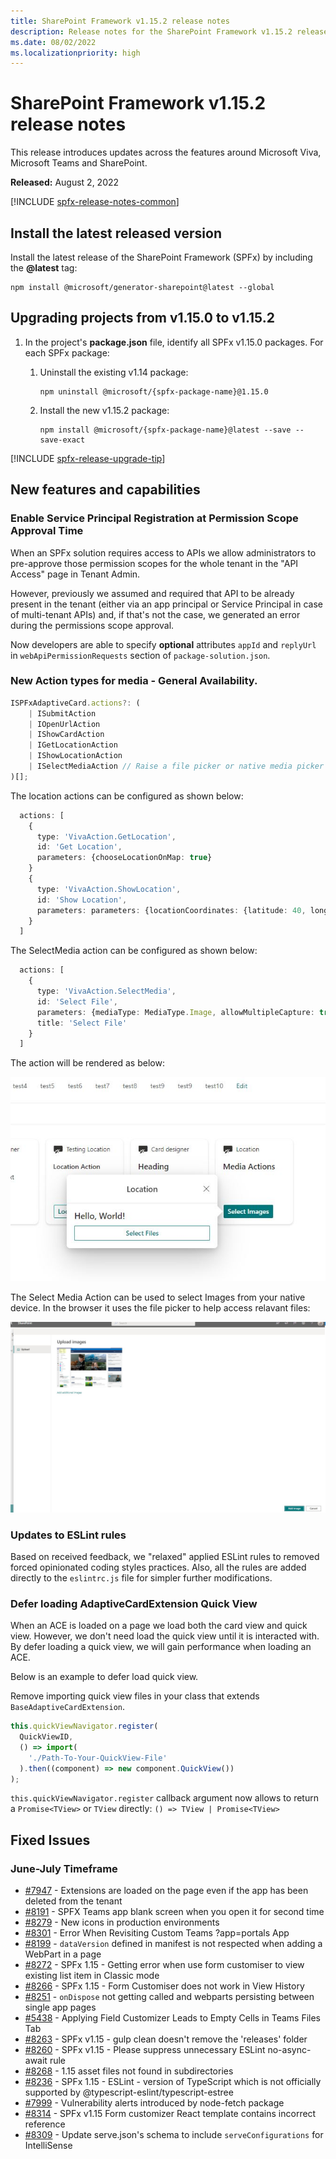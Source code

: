 ```yaml
---
title: SharePoint Framework v1.15.2 release notes
description: Release notes for the SharePoint Framework v1.15.2 release
ms.date: 08/02/2022
ms.localizationpriority: high
---
```

# SharePoint Framework v1.15.2 release notes

This release introduces updates across the features around Microsoft Viva, Microsoft Teams and SharePoint.

**Released:** August 2, 2022

[!INCLUDE [spfx-release-notes-common](../../includes/snippets/spfx-release-notes-common.md)]

## Install the latest released version

Install the latest release of the SharePoint Framework (SPFx) by including the **@latest** tag:

```console
npm install @microsoft/generator-sharepoint@latest --global
```

## Upgrading projects from v1.15.0 to v1.15.2

1. In the project's **package.json** file, identify all SPFx v1.15.0 packages. For each SPFx package:
    1. Uninstall the existing v1.14 package:

        ```console
        npm uninstall @microsoft/{spfx-package-name}@1.15.0
        ```

    2. Install the new v1.15.2 package:

        ```console
        npm install @microsoft/{spfx-package-name}@latest --save --save-exact
        ```

[!INCLUDE [spfx-release-upgrade-tip](../../includes/snippets/spfx-release-upgrade-tip.md)]

## New features and capabilities

### Enable Service Principal Registration at Permission Scope Approval Time
When an SPFx solution requires access to APIs we allow administrators to pre-approve those permission scopes for the whole tenant in the "API Access" page in Tenant Admin.

However, previously we assumed and required that API to be already present in the tenant (either via an app principal or Service Principal in case of multi-tenant APIs) and, if that's not the case, we generated an error during the permissions scope approval.

Now developers are able to specify **optional** attributes `appId` and `replyUrl` in `webApiPermissionRequests` section of `package-solution.json`.

### New Action types for media - General Availability.

```typescript
ISPFxAdaptiveCard.actions?: (
    | ISubmitAction
    | IOpenUrlAction
    | IShowCardAction
    | IGetLocationAction
    | IShowLocationAction
    | ISelectMediaAction // Raise a file picker or native media picker
)[];
```

The location actions can be configured as shown below:
```typescript
  actions: [
    {
      type: 'VivaAction.GetLocation',
      id: 'Get Location',
      parameters: {chooseLocationOnMap: true}
    }
    {
      type: 'VivaAction.ShowLocation',
      id: 'Show Location',
      parameters: parameters: {locationCoordinates: {latitude: 40, longitude: 40}}
    }
  ]
```

The SelectMedia action can be configured as shown below:
```typescript
  actions: [
    {
      type: 'VivaAction.SelectMedia',
      id: 'Select File',
      parameters: {mediaType: MediaType.Image, allowMultipleCapture: true, maxSizePerFile : 200000, supportedFileFormats: ['jpg']},
      title: 'Select File'
    }
  ]
```

The action will be rendered as below:


![Concepts](../images/release-notes/114/file-action.jpg)

The Select Media Action can be used to select Images from your native device. In the browser it uses the file picker to help access relavant files:

![Concepts](../images/release-notes/114/media-panel.jpg)


### Updates to ESLint rules
Based on received feedback, we "relaxed" applied ESLint rules to removed forced opinionated coding styles practices.
Also, all the rules are added directly to the `eslintrc.js` file for simpler further modifications.

### Defer loading AdaptiveCardExtension Quick View
When an ACE is loaded on a page we load both the card view and quick view. However, we don't need load the quick view until it is interacted with.
By defer loading a quick view, we will gain performance when loading an ACE.

Below is an example to defer load quick view.

Remove importing quick view files in your class that extends `BaseAdaptiveCardExtension`.

```typescript
this.quickViewNavigator.register(
  QuickViewID,
  () => import(
    './Path-To-Your-QuickView-File'
  ).then((component) => new component.QuickView())
);
```
`this.quickViewNavigator.register` callback argument now allows to return a `Promise<TView>` or `TView` directly: `() => TView | Promise<TView>`

## Fixed Issues

### June-July Timeframe

- [#7947](https://github.com/SharePoint/sp-dev-docs/issues/7947) - Extensions are loaded on the page even if the app has been deleted from the tenant
- [#8191](https://github.com/SharePoint/sp-dev-docs/issues/8191) - SPFX Teams app blank screen when you open it for second time
- [#8279](https://github.com/SharePoint/sp-dev-docs/issues/8279) - New icons in production environments
- [#8301](https://github.com/SharePoint/sp-dev-docs/issues/8301) - Error When Revisiting Custom Teams ?app=portals App
- [#8199](https://github.com/SharePoint/sp-dev-docs/issues/8199) - `dataVersion` defined in manifest is not respected when adding a WebPart in a page
- [#8272](https://github.com/SharePoint/sp-dev-docs/issues/8272) - SPFx 1.15 - Getting error when use form customiser to view existing list item in Classic mode
- [#8266](https://github.com/SharePoint/sp-dev-docs/issues/8266) - SPFx 1.15 - Form Customiser does not work in View History
- [#8251](https://github.com/SharePoint/sp-dev-docs/issues/8251) - `onDispose` not getting called and webparts persisting between single app pages
- [#5438](https://github.com/SharePoint/sp-dev-docs/issues/5438) - Applying Field Customizer Leads to Empty Cells in Teams Files Tab
- [#8263](https://github.com/SharePoint/sp-dev-docs/issues/8263) - SPFx v1.15 - gulp clean doesn't remove the 'releases' folder
- [#8260](https://github.com/SharePoint/sp-dev-docs/issues/8260) - SPFx v1.15 - Please suppress unnecessary ESLint no-async-await rule
- [#8268](https://github.com/SharePoint/sp-dev-docs/issues/8268) - 1.15 asset files not found in subdirectories
- [#8236](https://github.com/SharePoint/sp-dev-docs/issues/8236) - SPFx 1.15 - ESLint - version of TypeScript which is not officially supported by @typescript-eslint/typescript-estree
- [#7999](https://github.com/SharePoint/sp-dev-docs/issues/7999) - Vulnerability alerts introduced by node-fetch package
- [#8314](https://github.com/SharePoint/sp-dev-docs/issues/8314) - SPFx v1.15 Form customizer React template contains incorrect reference
- [#8309](https://github.com/SharePoint/sp-dev-docs/issues/8309) - Update serve.json's schema to include `serveConfigurations` for IntelliSense